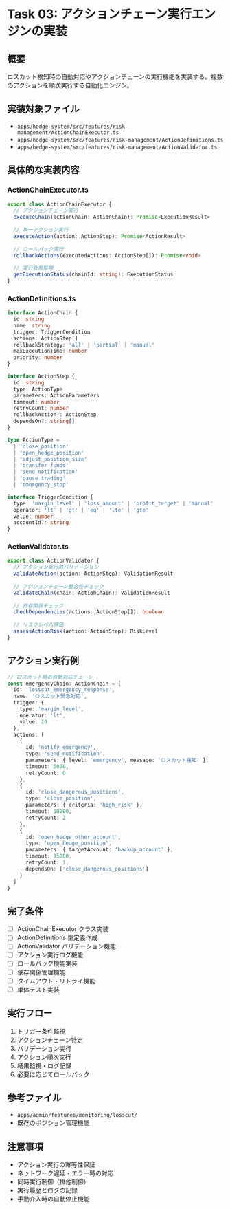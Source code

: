 # Task 03: アクションチェーン実行エンジンの実装

## 概要
ロスカット検知時の自動対応やアクションチェーンの実行機能を実装する。複数のアクションを順次実行する自動化エンジン。

## 実装対象ファイル
- `apps/hedge-system/src/features/risk-management/ActionChainExecutor.ts`
- `apps/hedge-system/src/features/risk-management/ActionDefinitions.ts`
- `apps/hedge-system/src/features/risk-management/ActionValidator.ts`

## 具体的な実装内容

### ActionChainExecutor.ts
```typescript
export class ActionChainExecutor {
  // アクションチェーン実行
  executeChain(actionChain: ActionChain): Promise<ExecutionResult>
  
  // 単一アクション実行
  executeAction(action: ActionStep): Promise<ActionResult>
  
  // ロールバック実行
  rollbackActions(executedActions: ActionStep[]): Promise<void>
  
  // 実行状態監視
  getExecutionStatus(chainId: string): ExecutionStatus
}
```

### ActionDefinitions.ts
```typescript
interface ActionChain {
  id: string
  name: string
  trigger: TriggerCondition
  actions: ActionStep[]
  rollbackStrategy: 'all' | 'partial' | 'manual'
  maxExecutionTime: number
  priority: number
}

interface ActionStep {
  id: string
  type: ActionType
  parameters: ActionParameters
  timeout: number
  retryCount: number
  rollbackAction?: ActionStep
  dependsOn?: string[]
}

type ActionType = 
  | 'close_position'
  | 'open_hedge_position' 
  | 'adjust_position_size'
  | 'transfer_funds'
  | 'send_notification'
  | 'pause_trading'
  | 'emergency_stop'

interface TriggerCondition {
  type: 'margin_level' | 'loss_amount' | 'profit_target' | 'manual'
  operator: 'lt' | 'gt' | 'eq' | 'lte' | 'gte'
  value: number
  accountId?: string
}
```

### ActionValidator.ts
```typescript
export class ActionValidator {
  // アクション実行前バリデーション
  validateAction(action: ActionStep): ValidationResult
  
  // アクションチェーン整合性チェック
  validateChain(chain: ActionChain): ValidationResult
  
  // 依存関係チェック
  checkDependencies(actions: ActionStep[]): boolean
  
  // リスクレベル評価
  assessActionRisk(action: ActionStep): RiskLevel
}
```

## アクション実行例
```typescript
// ロスカット時の自動対応チェーン
const emergencyChain: ActionChain = {
  id: 'losscut_emergency_response',
  name: 'ロスカット緊急対応',
  trigger: {
    type: 'margin_level',
    operator: 'lt',
    value: 20
  },
  actions: [
    {
      id: 'notify_emergency',
      type: 'send_notification',
      parameters: { level: 'emergency', message: 'ロスカット検知' },
      timeout: 5000,
      retryCount: 0
    },
    {
      id: 'close_dangerous_positions',
      type: 'close_position',
      parameters: { criteria: 'high_risk' },
      timeout: 10000,
      retryCount: 2
    },
    {
      id: 'open_hedge_other_account',
      type: 'open_hedge_position',
      parameters: { targetAccount: 'backup_account' },
      timeout: 15000,
      retryCount: 1,
      dependsOn: ['close_dangerous_positions']
    }
  ]
}
```

## 完了条件
- [ ] ActionChainExecutor クラス実装
- [ ] ActionDefinitions 型定義作成
- [ ] ActionValidator バリデーション機能
- [ ] アクション実行ログ機能
- [ ] ロールバック機能実装
- [ ] 依存関係管理機能
- [ ] タイムアウト・リトライ機能
- [ ] 単体テスト実装

## 実行フロー
1. トリガー条件監視
2. アクションチェーン特定
3. バリデーション実行
4. アクション順次実行
5. 結果監視・ログ記録
6. 必要に応じてロールバック

## 参考ファイル
- `apps/admin/features/monitoring/losscut/`
- 既存のポジション管理機能

## 注意事項
- アクション実行の冪等性保証
- ネットワーク遅延・エラー時の対応
- 同時実行制御（排他制御）
- 実行履歴とログの記録
- 手動介入時の自動停止機能